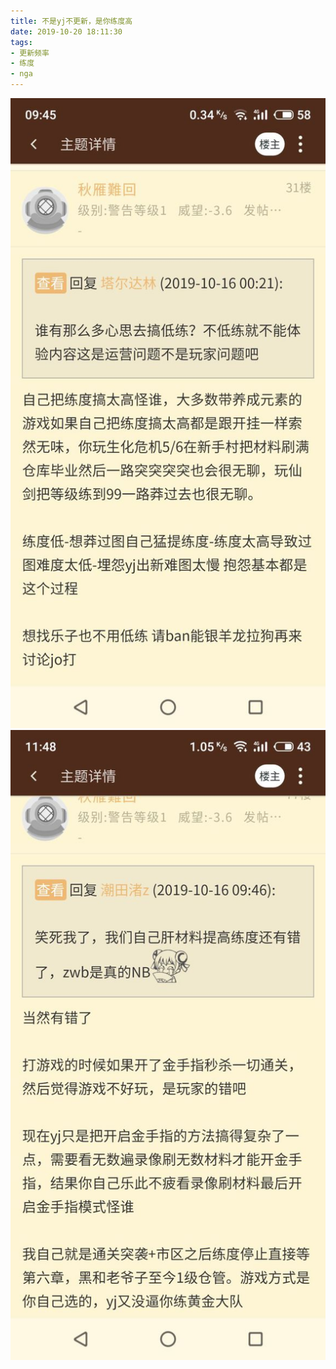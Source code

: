 ```yaml
---
title: 不是yj不更新，是你练度高
date: 2019-10-20 18:11:30
tags:
- 更新频率
- 练度
- nga
---
```

![](2019-10-20-18-11/01.jpg)
![](2019-10-20-18-11/02.jpg)
